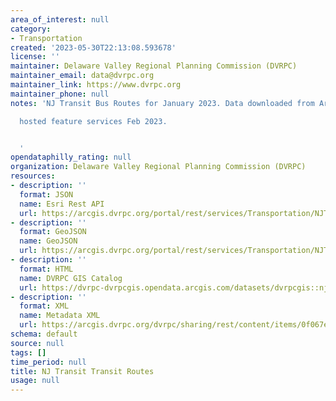 ```yaml
---
area_of_interest: null
category:
- Transportation
created: '2023-05-30T22:13:08.593678'
license: ''
maintainer: Delaware Valley Regional Planning Commission (DVRPC)
maintainer_email: data@dvrpc.org
maintainer_link: https://www.dvrpc.org
maintainer_phone: null
notes: 'NJ Transit Bus Routes for January 2023. Data downloaded from ArcGIS online

  hosted feature services Feb 2023.


  '
opendataphilly_rating: null
organization: Delaware Valley Regional Planning Commission (DVRPC)
resources:
- description: ''
  format: JSON
  name: Esri Rest API
  url: https://arcgis.dvrpc.org/portal/rest/services/Transportation/NJTransit_TransitRoutes/FeatureServer/0
- description: ''
  format: GeoJSON
  name: GeoJSON
  url: https://arcgis.dvrpc.org/portal/rest/services/Transportation/NJTransit_TransitRoutes/FeatureServer/0/query?where=1=1&outsr=4326&outfields=*&f=geojson
- description: ''
  format: HTML
  name: DVRPC GIS Catalog
  url: https://dvrpc-dvrpcgis.opendata.arcgis.com/datasets/dvrpcgis::nj-transit-transit-routes
- description: ''
  format: XML
  name: Metadata XML
  url: https://arcgis.dvrpc.org/dvrpc/sharing/rest/content/items/0f067ecb4cf24149a5736cf93cff8308/info/metadata/metadata.xml?format=default
schema: default
source: null
tags: []
time_period: null
title: NJ Transit Transit Routes
usage: null
---
```

